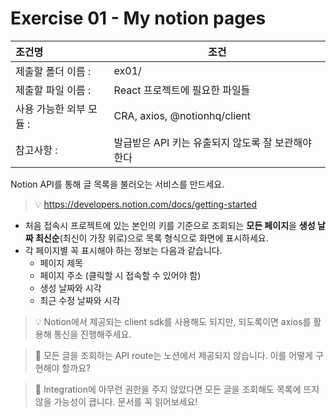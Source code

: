 # Exercise 01 - My notion pages

| 조건명                | 조건                                    |
| :------------------ | -------------------------------------- |
| 제출할 폴더 이름 :      | ex01/                                  |
| 제출할 파일 이름 :      | React 프로젝트에 필요한 파일들               |
| 사용 가능한 외부 모듈 :  | CRA, axios, @notionhq/client           |
| 참고사항 :            | 발급받은 API 키는 유출되지 않도록 잘 보관해야 한다 |

Notion API를 통해 글 목록을 불러오는 서비스를 만드세요.

> 💡 https://developers.notion.com/docs/getting-started

- 처음 접속시 프로젝트에 있는 본인의 키를 기준으로 조회되는 **모든 페이지**을 **생성 날짜 최신순**(최신이 가장 위로)으로 목록 형식으로 화면에 표시하세요.
- 각 페이지별 꼭 표시해야 하는 정보는 다음과 같습니다.
  - 페이지 제목
  - 페이지 주소 (클릭할 시 접속할 수 있어야 함)
  - 생성 날짜와 시각
  - 최근 수정 날짜와 시각

> 💡 Notion에서 제공되는 client sdk를 사용해도 되지만, 되도록이면 axios를 활용해 통신을 진행해주세요.

> 🤔 모든 글을 조회하는 API route는 노션에서 제공되지 않습니다. 이를 어떻게 구현해야 할까요?

> 🤔 Integration에 아무런 권한을 주지 않았다면 모든 글을 조회해도 목록에 뜨지 않을 가능성이 큽니다. 문서를 꼭 읽어보세요!

